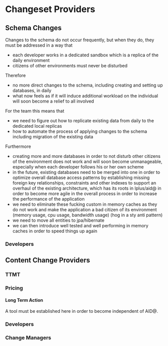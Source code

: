 # Changeset Providers


## Schema Changes

Changes to the schema do not occur frequently, but when they do, they must be addressed in a
way that 

* each developer works in a dedicated sandbox which is a replica of the daily environment
* citizens of other environments must never be disturbed

Therefore

* no more direct changes to the schema, including creating and setting up databases, in daily
* what now feels as if it will induce additional workload on the individual will soon become a relief to all involved

For the team this means that

* we need to figure out how to replicate existing data from daily to the dedicated local replicas
* how to automate the process of applying changes to the schema including migration of the existing data

Furthermore

* creating more and more databases in order to not disturb other citizens of the environment does not work
  and will soon become unmanageable, especially when each developer follows his or her own scheme
* in the future, existing databases need to be merged into one in order to optimize overall database access patterns
  by establishing missing foreign key relationships, constraints and other indexes
  to support an overhaul of the existing architecture, which has its roots in lplus/aid@
  in order to become more agile in the overall process
  in order to increase the performance of the application
* we need to eliminate these fucking custom in memory caches as they do not work and make the application
  a bad citizen of its environment (memory usage, cpu usage, bandwidth usage) (hog in a sty anti pattern)
* we need to move all entities to jpa/hibernate
* we can then introduce well tested and well performing in memory caches in order to speed things up again


### Developers





## Content Change Providers





### TTMT


### Pricing



#### Long Term Action

A tool must be established here in order to become independent of AID@.



### Developers


### Change Managers


